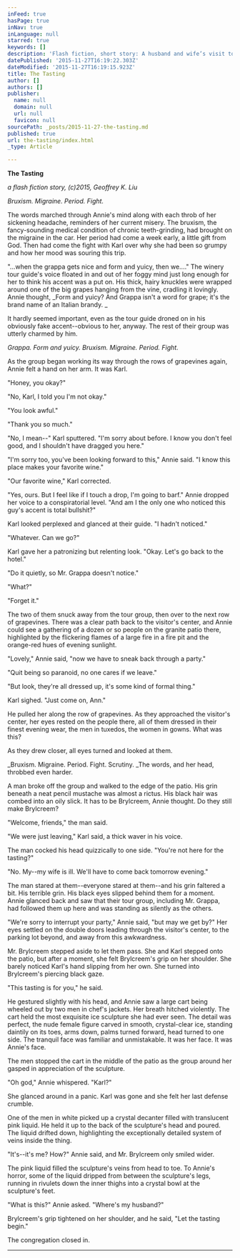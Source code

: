 ```yaml
---
inFeed: true
hasPage: true
inNav: true
inLanguage: null
starred: true
keywords: []
description: 'Flash fiction, short story: A husband and wife’s visit to a winery goes wrong quickly.'
datePublished: '2015-11-27T16:19:22.303Z'
dateModified: '2015-11-27T16:19:15.923Z'
title: The Tasting
author: []
authors: []
publisher:
  name: null
  domain: null
  url: null
  favicon: null
sourcePath: _posts/2015-11-27-the-tasting.md
published: true
url: the-tasting/index.html
_type: Article

---
```

**The Tasting**

_a flash fiction story, (c)2015, Geoffrey K. Liu_

_Bruxism. Migraine. Period. Fight._

The words marched through Annie's mind along with each throb of her sickening headache, reminders of her current misery. The bruxism, the fancy-sounding medical condition of chronic teeth-grinding, had brought on the migraine in the car. Her period had come a week early, a little gift from God. Then had come the fight with Karl over why she had been so grumpy and how her mood was souring this trip.

"...when the grappa gets nice and form and yuicy, then we...." The winery tour guide's voice floated in and out of her foggy mind just long enough for her to think his accent was a put on. His thick, hairy knuckles were wrapped around one of the big grapes hanging from the vine, cradling it lovingly. Annie thought, _Form and yuicy? And Grappa isn't a word for grape; it's the brand name of an Italian brandy. _

It hardly seemed important, even as the tour guide droned on in his obviously fake accent--obvious to her, anyway. The rest of their group was utterly charmed by him. 

_Grappa. Form and yuicy. Bruxism. Migraine. Period. Fight._

As the group began working its way through the rows of grapevines again, Annie felt a hand on her arm. It was Karl.

"Honey, you okay?"

"No, Karl, I told you I'm not okay."

"You look awful."

"Thank you so much."

"No, I mean--" Karl sputtered. "I'm sorry about before. I know you don't feel good, and I shouldn't have dragged you here."

"I'm sorry too, you've been looking forward to this," Annie said. "I know this place makes your favorite wine."

"Our favorite wine," Karl corrected.

"Yes, ours. But I feel like if I touch a drop, I'm going to barf." Annie dropped her voice to a conspiratorial level. "And am I the only one who noticed this guy's accent is total bullshit?"

Karl looked perplexed and glanced at their guide. "I hadn't noticed."

"Whatever. Can we go?"

Karl gave her a patronizing but relenting look. "Okay. Let's go back to the hotel."

"Do it quietly, so Mr. Grappa doesn't notice."

"What?"

"Forget it."

The two of them snuck away from the tour group, then over to the next row of grapevines. There was a clear path back to the visitor's center, and Annie could see a gathering of a dozen or so people on the granite patio there, highlighted by the flickering flames of a large fire in a fire pit and the orange-red hues of evening sunlight.

"Lovely," Annie said, "now we have to sneak back through a party."

"Quit being so paranoid, no one cares if we leave."

"But look, they're all dressed up, it's some kind of formal thing."

Karl sighed. "Just come on, Ann."

He pulled her along the row of grapevines. As they approached the visitor's center, her eyes rested on the people there, all of them dressed in their finest evening wear, the men in tuxedos, the women in gowns. What was this? 

As they drew closer, all eyes turned and looked at them.

_Bruxism. Migraine. Period. Fight. Scrutiny. _The words, and her head, throbbed even harder.

A man broke off the group and walked to the edge of the patio. His grin beneath a neat pencil mustache was almost a rictus. His black hair was combed into an oily slick. It has to be Brylcreem, Annie thought. Do they still make Brylcreem?

"Welcome, friends," the man said.

"We were just leaving," Karl said, a thick waver in his voice.

The man cocked his head quizzically to one side. "You're not here for the tasting?"

"No. My--my wife is ill. We'll have to come back tomorrow evening."

The man stared at them--everyone stared at them--and his grin faltered a bit. His terrible grin. His black eyes slipped behind them for a moment. Annie glanced back and saw that their tour group, including Mr. Grappa, had followed them up here and was standing as silently as the others.

"We're sorry to interrupt your party," Annie said, "but may we get by?" Her eyes settled on the double doors leading through the visitor's center, to the parking lot beyond, and away from this awkwardness.

Mr. Brylcreem stepped aside to let them pass. She and Karl stepped onto the patio, but after a moment, she felt Brylcreem's grip on her shoulder. She barely noticed Karl's hand slipping from her own. She turned into Brylcreem's piercing black gaze.

"This tasting is for you," he said.

He gestured slightly with his head, and Annie saw a large cart being wheeled out by two men in chef's jackets. Her breath hitched violently. The cart held the most exquisite ice sculpture she had ever seen. The detail was perfect, the nude female figure carved in smooth, crystal-clear ice, standing daintily on its toes, arms down, palms turned forward, head turned to one side. The tranquil face was familiar and unmistakable. It was her face. It was Annie's face.

The men stopped the cart in the middle of the patio as the group around her gasped in appreciation of the sculpture.

"Oh god," Annie whispered. "Karl?"

She glanced around in a panic. Karl was gone and she felt her last defense crumble.

One of the men in white picked up a crystal decanter filled with translucent pink liquid. He held it up to the back of the sculpture's head and poured. The liquid drifted down, highlighting the exceptionally detailed system of veins inside the thing.

"It's--it's me? How?" Annie said, and Mr. Brylcreem only smiled wider.

The pink liquid filled the sculpture's veins from head to toe. To Annie's horror, some of the liquid dripped from between the sculpture's legs, running in rivulets down the inner thighs into a crystal bowl at the sculpture's feet.

"What is this?" Annie asked. "Where's my husband?"

Brylcreem's grip tightened on her shoulder, and he said, "Let the tasting begin."

The congregation closed in.

****